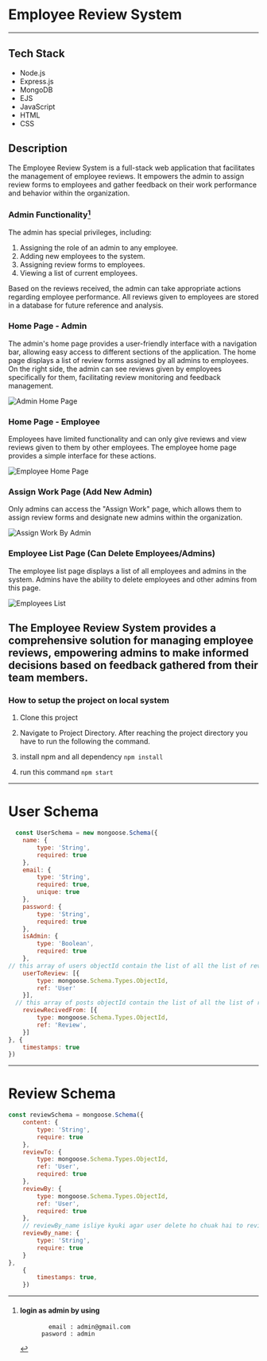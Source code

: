 # Employee Review System 

---

## Tech Stack

- Node.js
- Express.js
- MongoDB
- EJS
- JavaScript
- HTML
- CSS

## Description

The Employee Review System is a full-stack web application that facilitates the management of employee reviews. It empowers the admin to assign review forms to employees and gather feedback on their work performance and behavior within the organization.

### Admin Functionality[^1]

[^1]: #### login as admin by using
                email : admin@gmail.com
              pasword : admin

The admin has special privileges, including:

1. Assigning the role of an admin to any employee.
2. Adding new employees to the system.
3. Assigning review forms to employees.
4. Viewing a list of current employees.

Based on the reviews received, the admin can take appropriate actions regarding employee performance. All reviews given to employees are stored in a database for future reference and analysis.

### Home Page - Admin

The admin's home page provides a user-friendly interface with a navigation bar, allowing easy access to different sections of the application. The home page displays a list of review forms assigned by all admins to employees. On the right side, the admin can see reviews given by employees specifically for them, facilitating review monitoring and feedback management.

![Admin Home Page](./assets/images/home.png)

### Home Page - Employee

Employees have limited functionality and can only give reviews and view reviews given to them by other employees. The employee home page provides a simple interface for these actions.

![Employee Home Page](./assets/images/employeeHomePage.png)

### Assign Work Page (Add New Admin)

Only admins can access the "Assign Work" page, which allows them to assign review forms and designate new admins within the organization.

![Assign Work By Admin](./assets/images/assignWork.png)

### Employee List Page (Can Delete Employees/Admins)

The employee list page displays a list of all employees and admins in the system. Admins have the ability to delete employees and other admins from this page.

![Employees List](./assets/images/employeesList.png)

The Employee Review System provides a comprehensive solution for managing employee reviews, empowering admins to make informed decisions based on feedback gathered from their team members.
---

### How to setup the project on local system

  1. Clone this project
    
  2. Navigate to Project Directory.
      After reaching the project directory you have to run the following the command.
  3. install npm and all dependency `npm install`
  4. run this command `npm start`
---
  # User Schema

```javascript
  const UserSchema = new mongoose.Schema({
    name: {
        type: 'String',
        required: true
    },
    email: {
        type: 'String',
        required: true,
        unique: true
    },
    password: {
        type: 'String',
        required: true
    },
    isAdmin: {
        type: 'Boolean',
        required: true
    },
// this array of users objectId contain the list of all the list of review forms assigned
    userToReview: [{
        type: mongoose.Schema.Types.ObjectId,
        ref: 'User'
    }],
  // this array of posts objectId contain the list of all the list of reviews given to the current user  
    reviewRecivedFrom: [{
        type: mongoose.Schema.Types.ObjectId,
        ref: 'Review',
    }]
}, {
    timestamps: true
})
   ```
   ---
# Review Schema

```javascript
const reviewSchema = mongoose.Schema({
    content: {
        type: 'String',
        require: true
    },
    reviewTo: {
        type: mongoose.Schema.Types.ObjectId,
        ref: 'User',
        required: true
    },
    reviewBy: {
        type: mongoose.Schema.Types.ObjectId,
        ref: 'User',
        required: true
    },
    // reviewBy_name isliye kyuki agar user delete ho chuak hai to review bhi nahi rhega
    reviewBy_name: {
        type: 'String',
        require: true
    }
},
    {
        timestamps: true,
    })
```
